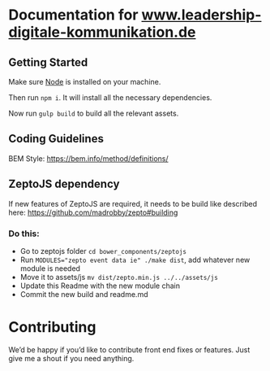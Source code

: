 # Documentation for www.leadership-digitale-kommunikation.de

## Getting Started
Make sure [Node](nodejs.org) is installed on your machine.

Then run `npm i`. It will install all the necessary dependencies.

Now run `gulp build` to build all the relevant assets.

## Coding Guidelines
BEM Style: https://bem.info/method/definitions/

## ZeptoJS dependency
If new features of ZeptoJS are required, it needs to be build like described
here: https://github.com/madrobby/zepto#building

### Do this:

* Go to zeptojs folder `cd bower_components/zeptojs`
* Run `MODULES="zepto event data ie" ./make dist`, add whatever new module is needed
* Move it to assets/js `mv dist/zepto.min.js ../../assets/js`
* Update this Readme with the new module chain
* Commit the new build and readme.md

# Contributing
We’d be happy if you’d like to contribute front end fixes or features. Just
give me a shout if you need anything.
